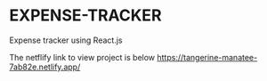 # EXPENSE-TRACKER
Expense tracker using React.js

The netflify link to view project is below
https://tangerine-manatee-7ab82e.netlify.app/
